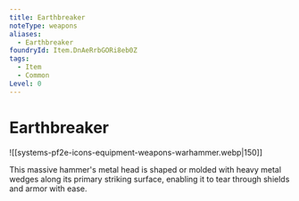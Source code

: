 ```yaml
---
title: Earthbreaker
noteType: weapons
aliases:
  - Earthbreaker
foundryId: Item.DnAeRrbGORi8eb0Z
tags:
  - Item
  - Common
Level: 0
---
```


# Earthbreaker
![[systems-pf2e-icons-equipment-weapons-warhammer.webp|150]]

This massive hammer's metal head is shaped or molded with heavy metal wedges along its primary striking surface, enabling it to tear through shields and armor with ease.
